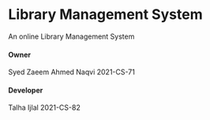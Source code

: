 # Library Management System
An online Library Management System

#### Owner
Syed Zaeem Ahmed Naqvi
2021-CS-71

#### Developer
Talha Ijlal
2021-CS-82

